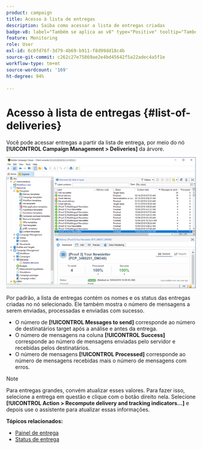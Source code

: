 ```yaml
---
product: campaign
title: Acesso à lista de entregas
description: Saiba como acessar a lista de entregas criadas
badge-v8: label="Também se aplica ao v8" type="Positive" tooltip="Também se aplica ao Campaign v8"
feature: Monitoring
role: User
exl-id: 6c0fd76f-3d79-4b69-b911-f8d99dd18c4b
source-git-commit: c262c27e75869ae2e4bd45642f5a22adec4a5f1e
workflow-type: tm+mt
source-wordcount: '169'
ht-degree: 94%

---
```


# Acesso à lista de entregas {#list-of-deliveries}



Você pode acessar entregas a partir da lista de entrega, por meio do nó **[!UICONTROL Campaign Management > Deliveries]** da árvore.

![](assets/deliveries-list.png)

Por padrão, a lista de entregas contém os nomes e os status das entregas criadas no nó selecionado. Ele também mostra o número de mensagens a serem enviadas, processadas e enviadas com sucesso.

* O número de **[!UICONTROL Messages to send]** corresponde ao número de destinatários target após a análise e antes da entrega.
* O número de mensagens na coluna **[!UICONTROL Success]** corresponde ao número de mensagens enviadas pelo servidor e recebidas pelos destinatários.
* O número de mensagens **[!UICONTROL Processed]** corresponde ao número de mensagens recebidas mais o número de mensagens com erros.

>[!NOTE]
>
>Para entregas grandes, convém atualizar esses valores. Para fazer isso, selecione a entrega em questão e clique com o botão direito nela. Selecione **[!UICONTROL Action > Recompute delivery and tracking indicators...]** e depois use o assistente para atualizar essas informações.

**Tópicos relacionados:**

* [Painel de entrega](delivery-dashboard.md)
* [Status de entrega](delivery-statuses.md)
